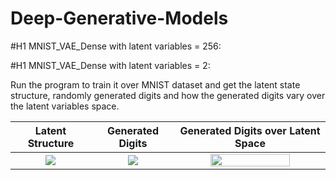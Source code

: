 # Deep-Generative-Models

#H1 MNIST_VAE_Dense with latent variables = 256:

#H1 MNIST_VAE_Dense with latent variables = 2:

Run the program to train it over MNIST dataset and get the latent state structure, randomly generated digits and how the generated digits vary over the latent variables space.

Latent Structure           |  Generated Digits        |  Generated Digits over Latent Space
:-------------------------:|:-------------------------: | :----------------------------------:
![](https://user-images.githubusercontent.com/19748754/29238283-bd44e132-7f4f-11e7-8839-27010784ddf4.png)  |  ![](https://user-images.githubusercontent.com/19748754/29238284-bd44df3e-7f4f-11e7-8d8b-3a5d976e012d.png)  |  <img src="https://user-images.githubusercontent.com/19748754/29238285-bd45d02e-7f4f-11e7-9be8-905df10c256a.png" width= 75% height= 25% />

